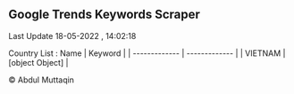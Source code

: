 

## Google Trends Keywords Scraper 
 
Last Update 18-05-2022 , 14:02:18

Country List :
 Name  | Keyword |
| ------------- | ------------- |
| VIETNAM | [object Object] |



© Abdul Muttaqin 
